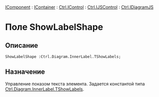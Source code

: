 ﻿---
Link: Com.Ctrl.IDiagramJS.@ShowLabelShape
---

[IComponent](topic:Com.Custom.ComClasses.IComponent.Default) :
[IContainer](topic:Com.Custom.ComClasses.IContainer.Default) :
[Ctrl.IControl](topic:Com.Custom.ComClasses.Ctrl.IControl.Default) :
[Ctrl.IJSControl](topic:Com.Custom.ComClasses.Ctrl.IJSControl.Default) :
[Ctrl.IDiagramJS](Default)

# Поле ShowLabelShape

## Описание

    ShowLabelShape :Ctrl.Diagram.InnerLabel.TShowLabels;

## Назначение

Управление показом текста элемента.
Задается константой типа [Ctrl.Diagram.InnerLabel.TShowLabels](topic:.Custom.ComClasses.Ctrl.Diagram.InnerLabel.TShowLabels).